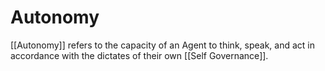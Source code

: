 # Autonomy

[[Autonomy]] refers to the capacity of an Agent to think, speak, and act in accordance with the dictates of their own [[Self Governance]]. 
